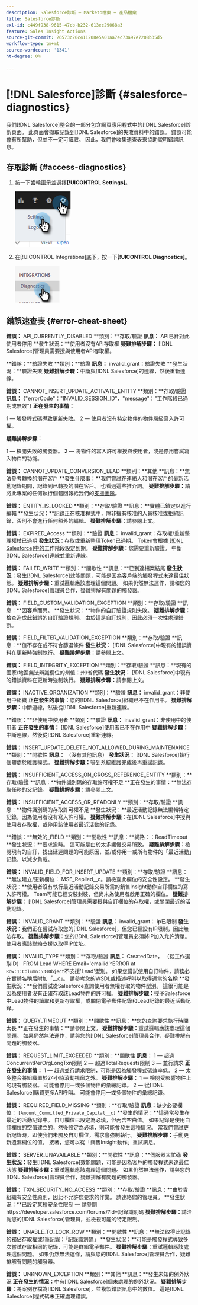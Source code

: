 ```yaml
---
description: Salesforce診斷 — Marketo檔案 — 產品檔案
title: Salesforce診斷
exl-id: c449f938-9615-47cb-b232-613ec29068a3
feature: Sales Insight Actions
source-git-commit: 26573c20c411208e5a01aa7ec73a97e7208b35d5
workflow-type: tm+mt
source-wordcount: '1341'
ht-degree: 0%

---
```


# [!DNL Salesforce]診斷 {#salesforce-diagnostics}

我們[!DNL Salesforce]整合的一部分包含網頁應用程式中的[!DNL Salesforce]診斷頁面。 此頁面會擷取記錄到[!DNL Salesforce]的失敗資料中的錯誤。 錯誤可能會有所幫助，但並不一定可讀取。 因此，我們會收集速查表來協助說明錯誤訊息。

## 存取診斷 {#access-diagnostics}

1. 按一下齒輪圖示並選擇&#x200B;**[!UICONTROL Settings]**。

   ![](assets/salesforce-diagnostics-1.png)

1. 在[!UICONTROL Integrations]底下，按一下&#x200B;**[!UICONTROL Diagnostics]**。

   ![](assets/salesforce-diagnostics-2.png)

## 錯誤速查表 {#error-cheat-sheet}

**錯誤：** API_CURRENTLY_DISABLED
**類別：**存取/驗證
**訊息：** API已針對此使用者停用
**發生狀況：**使用者沒有API存取權
**疑難排解步驟：** [!DNL Salesforce]管理員需要授與使用者API存取權。

**錯誤：**驗證失敗
**類別：**驗證
**訊息：** invalid_grant：驗證失敗
**發生狀況：**驗證失敗
**疑難排解步驟：**&#x200B;中斷與[!DNL Salesforce]的連線，然後重新連線。

**錯誤：** CANNOT_INSERT_UPDATE_ACTIVATE_ENTITY
**類別：**存取/驗證
**訊息：** {&quot;errorCode&quot;：&quot;INVALID_SESSION_ID&quot;，&quot;message&quot;：&quot;工作階段已過期或無效&quot;}
**正在發生的事情：**

1 — 觸發程式碼導致更新失敗。
2 — 使用者沒有特定物件的物件層級寫入許可權。

**疑難排解步驟：**

1 — 檢閱失敗的觸發器。
2 — 將物件的寫入許可權授與使用者，或是停用嘗試寫入物件的功能。

**錯誤：** CANNOT_UPDATE_CONVERSION_LEAD
**類別：**其他
**訊息：**無法參考轉換的潛在客戶
**發生什麼事：**我們嘗試在連絡人和潛在客戶的最新活動記錄期間，記錄到已轉換的潛在客戶。 也看過這些推介詞。
**疑難排解步驟：**&#x200B;請將此專案的任何執行個體回報給我們的[支援團隊](https://nation.marketo.com/t5/Support/ct-p/Support)。

**錯誤：** ENTITY_IS_LOCKED
**類別：**存取/驗證
**訊息：**實體已鎖定以進行編輯
**發生狀況：**記錄正在核准程式中，除非擁有核准的人員核准或拒絕記錄，否則不會進行任何額外的編輯。
**疑難排解步驟：**&#x200B;請參閱上文。

**錯誤：** EXPIRED_Access
**類別：**驗證
**訊息：** invalid_grant：存取權/重新整理權杖已過期
**發生狀況：**&#x200B;存取或重新整理Token已過期。 Token會根據[ [!DNL Salesforce]中的](https://salesforce.stackexchange.com/questions/10759/invalid-grant-expired-access-refresh-token-error-when-authenticating-access-via)工作階段設定到期。
**疑難排解步驟：**&#x200B;您需要重新驗證。 中斷[!DNL Salesforce]連線並重新連線。

**錯誤：** FAILED_WRITE
**類別：**間歇性
**訊息：**已到達檔案結尾
**發生狀況：**&#x200B;發生[!DNL Salesforce]效能問題，可能是因為客戶端的觸發程式未達最佳狀態。
**疑難排解步驟：**&#x200B;重試邏輯應該處理這個問題。 如果仍然無法運作，請和您的[!DNL Salesforce]管理員合作，疑難排解有問題的觸發器。

**錯誤：** FIELD_CUSTOM_VALIDATION_EXCEPTION
**類別：**存取/驗證
**訊息：**因客戶而異。
**發生狀況：**物件的自訂驗證規則失敗。
**疑難排解步驟：**&#x200B;檢查造成此錯誤的自訂驗證規則。 由於這是自訂規則，因此必須一次性處理錯誤。

**錯誤：** FIELD_FILTER_VALIDATION_EXCEPTION
**類別：**存取/驗證
**訊息：**值不存在或不符合篩選條件
**發生狀況：** [!DNL Salesforce]中現有的錯誤資料在更新時強制執行。
**疑難排解步驟：**&#x200B;請參閱上文。

**錯誤：** FIELD_INTEGRITY_EXCEPTION
**類別：**存取/驗證
**訊息：**現有的國家/地區無法辨識欄位的州值：州/省代碼
**發生狀況：** [!DNL Salesforce]中現有的錯誤資料在更新時強制執行。
**疑難排解步驟：**&#x200B;請參閱上文。

**錯誤：** INACTIVE_ORGANIZATION
**類別：**驗證
**訊息：** invalid_grant：非使用中組織
**正在發生的事情：**&#x200B;您的[!DNL Salesforce]組織已不在作用中。
**疑難排解步驟：**&#x200B;中斷連線，然後從[!DNL Salesforce]重新連線。

**錯誤：**非使用中使用者
**類別：**驗證
**訊息：** invalid_grant：非使用中的使用者
**正在發生的事情：** [!DNL Salesforce]使用者已不在作用中
**疑難排解步驟：**&#x200B;中斷連線，然後從[!DNL Salesforce]重新連線。

**錯誤：** INSERT_UPDATE_DELETE_NOT_ALLOWED_DURING_MAINTENANCE
**類別：**間歇性
**訊息：** （沒有其他訊息）
**發生狀況：** [!DNL Salesforce]執行個體處於維護模式。
**疑難排解步驟：**&#x200B;等到系統維護完成後再重試記錄。

**錯誤：** INSUFFICIENT_ACCESS_ON_CROSS_REFERENCE_ENTITY
**類別：**存取/驗證
**訊息：**物件識別碼的存取許可權不足
**正在發生的事情：**無法存取任務的父記錄。
**疑難排解步驟：**&#x200B;請參閱上文。

**錯誤：** INSUFFICIENT_ACCESS_OR_READONLY
**類別：**存取/驗證
**訊息：**物件識別碼的存取許可權不足
**發生狀況：**最近活動記錄無法編輯特定記錄，因為使用者沒有寫入許可權。
**疑難排解步驟：**&#x200B;在[!DNL Salesforce]中授與使用者存取權，或停用該使用者最近活動的記錄。

**錯誤：**無效的_FIELD
**類別：**間歇性
**訊息：**網路：：ReadTimeout
**發生狀況：**要求逾時。 這可能是由於太多緩慢交易所致。
**疑難排解步驟：**&#x200B;檢閱現有的自訂，找出延遲問題的可能原因，並/或停用一或所有物件的「最近活動」記錄，以減少負載。

**錯誤：** INVALID_FIELD_FOR_INSERT_UPDATE
**類別：**存取/驗證
**訊息：**無法建立/更新欄位： MSE_Replied__c。請檢查此欄位的安全性設定。
**發生狀況：**使用者沒有執行最近活動記錄交易所需的銷售Insight動作自訂欄位的寫入許可權。 Team可能已經安裝封裝，但尚未為使用者啟用正確的欄位。
**疑難排解步驟：** [!DNL Salesforce]管理員需要授與自訂欄位的存取權，或關閉最近的活動記錄。

**錯誤：** INVALID_GRANT
**類別：**驗證
**訊息：** invalid_grant： ip已限制
**發生狀況：**&#x200B;我們正在嘗試存取您的[!DNL Salesforce]，但您已經設有IP限制，因此無法存取。
**疑難排解步驟：**&#x200B;您的[!DNL Salesforce]管理員必須將IP加入允許清單。 使用者應該聯絡支援以取得IP位址。

**錯誤：** INVALID_TYPE
**類別：**存取/驗證
**訊息：** CreatedDate， （從工作選取ID） FROM Lead WHERE Email=&#39;emailid&#39;^ERROR at `Row:1:Column:53sObject`不支援&#39;Lead&#39;型別。 如果您嘗試使用自訂物件，請務必在實體名稱后附加「__c」。 請參考您的WSDL或描述呼叫以取得適當的名稱
**發生狀況：**我們嘗試從Salesforce查詢使用者無權存取的物件型別。 這很可能是因為使用者沒有正確存取該Lead物件的許可權。
**疑難排解步驟：**&#x200B;授予Salesforce中Lead物件的讀取和更新存取權，或關閉電子郵件記錄和Lead記錄的最近活動記錄。

**錯誤：** QUERY_TIMEOUT
**類別：**間歇性
**訊息：**您的查詢要求執行時間太長
**正在發生的事情：**請參閱上文。
**疑難排解步驟：**&#x200B;重試邏輯應該處理這個問題。 如果仍然無法運作，請與您的[!DNL Salesforce]管理員合作，疑難排解有問題的觸發器。

**錯誤：** REQUEST_LIMIT_EXCEEDED
**類別：**間歇性
**訊息：**
1 — 超過ConcurrentPerOrgLongTxn限制
2 — 超過TotalRequests限制
3 — 並行請求
**正在發生的事情：**
1 — 超過並行請求限制，可能是因為觸發程式碼效率低。
2 — 太多整合將組織置於24小時滾動視窗之外。
**疑難排解步驟：**
1 — 檢閱受影響物件上的現有觸發器。 可能會停用一或多個物件的彙總記錄。
2 — 從[!DNL Salesforce]購買更多API呼叫。 可能會停用一或多個物件的彙總記錄。

**錯誤：** REQUIRED_FIELD_MISSING
**類別：**存取/驗證
**訊息：**&#x200B;缺少必要欄位： `[Amount_Committed_Private_Capital__c]`
**發生的情況：**這通常發生在最近的活動記錄中。 自訂欄位已設定為必填，但內含空白值。 如果記錄是使用自訂欄位的空值建立的，然後設定為必填，則可能會發生這種情況。 當我們嘗試更新記錄時，即使我們未觸及自訂欄位，需求會強制執行。
**疑難排解步驟：**&#x200B;手動更新遺漏欄位的值。 接著，您可以從「銷售Insight動作」重試訊息。

**錯誤：** SERVER_UNAVAILABLE
**類別：**間歇性
**訊息：**伺服器太忙碌
**發生狀況：**&#x200B;發生[!DNL Salesforce]效能問題，可能是因為客戶的觸發程式未達最佳狀態
**疑難排解步驟：**&#x200B;重試邏輯應該處理這個問題。 如果仍然無法運作，請與您的[!DNL Salesforce]管理員合作，疑難排解有問題的觸發器。

**錯誤：** TXN_SECURITY_NO_ACCESS
**類別：**存取/驗證
**訊息：**由於貴組織有安全性原則，因此不允許您要求的作業。 請連絡您的管理員。
**發生狀況：**已設定某種安全性限制 — 請參閱https://developer.salesforce.com/forums/?id=記錄識別碼
**疑難排解步驟：**&#x200B;請洽詢您的[!DNL Salesforce]管理員，並檢視可能的特定限制。

**錯誤：** UNABLE_TO_LOCK_ROW
**類別：**間歇性
**訊息：**無法取得此記錄的獨佔存取權或1筆記錄：「記錄識別碼」
**發生狀況：**可能是觸發程式導致多次嘗試存取相同的記錄，可能是群組電子郵件。
**疑難排解步驟：**&#x200B;重試邏輯應該處理這個問題。 如果仍然無法運作，請與您的[!DNL Salesforce]管理員合作，疑難排解有問題的觸發器。

**錯誤：** UNKNOWN_EXCEPTION
**類別：**其他
**訊息：**發生未知的例外狀況
**正在發生的情況：**&#x200B;中有[!DNL Salesforce]個未處理的例外狀況。
**疑難排解步驟：**&#x200B;將案例存檔為[!DNL Salesforce]，並複製錯誤訊息中的數值。 這是[!DNL Salesforce]程式碼未正確處理錯誤。
